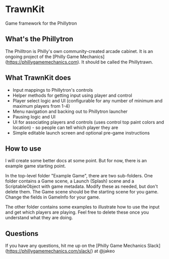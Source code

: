 # TrawnKit
Game framework for the Phillytron

## What's the Phillytron
The Philltron is Philly's own community-created arcade cabinet. 
It is an ongoing project of the [Philly Game Mechanics] (https://phillygamemechanics.com). 
It should be called the Phillytrawn.

## What TrawnKit does
- Input mappings to Phillytron's controls
- Helper methods for getting input using player and control
- Player select logic and UI (configurable for any number of minimum and maximum players from 1-4)
- Menu navigation and backing out to Phillytron launcher
- Pausing logic and UI
- UI for associating players and controls (uses control top paint colors and location) - so people can tell which player they are
- Simple editable launch screen and optional pre-game instructions

## How to use
I will create some better docs at some point. But for now, there is an example game starting point.

In the top-level folder "Example Game", there are two sub-folders. 
One folder contains a Game scene, a Launch (Splash) scene and a ScriptableObject with game metadata. 
Modify these as needed, but don't delete them. The Game scene should be the starting scene for you game.
Change the fields in GameInfo for your game.

The other folder contains some examples to illustrate how to use the input and get which players are playing.
Feel free to delete these once you understand what they are doing.

## Questions
If you have any questions, hit me up on the [Philly Game Mechanics Slack] (https://phillygamemechanics.com/slack/) at @jakeo

